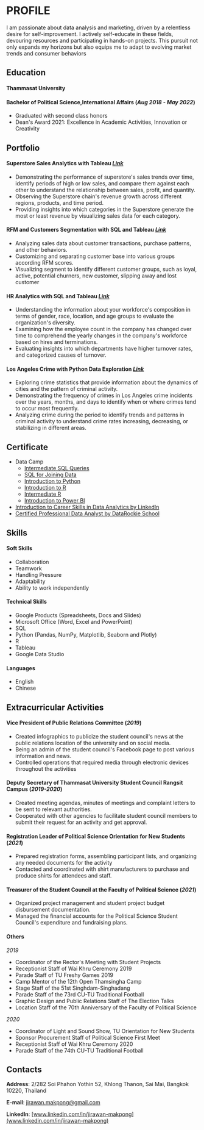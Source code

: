 # PROFILE
I am passionate about data analysis and marketing, driven by a relentless desire for self-improvement. I actively self-educate in these fields, devouring resources and participating in hands-on projects. This pursuit not only expands my horizons but also equips me to adapt to evolving market trends and consumer behaviors

## Education
#### Thammasat University
#### Bachelor of Political Science,International Affairs (_Aug 2018 - May 2022_)
- Graduated with second class honors
- Dean's Award 2021: Excellence in Academic Activities, Innovation or Creativity

## Portfolio
#### Superstore Sales Analytics with Tableau [_Link_](https://public.tableau.com/views/SuperstoreSalesDashboard_16896816266740/Dashboard1?:language=en-US&:display_count=n&:origin=viz_share_link)
- Demonstrating the performance of superstore's sales trends over time, identify periods of high or low sales, and compare them against each other to understand the relationship between sales, profit, and quantity.
- Observing the Superstore chain's revenue growth across different regions, products, and time period.
- Providing insights into which categories in the Superstore generate the most or least revenue by visualizing sales data for each category.


#### RFM and Customers Segmentation with SQL and Tableau [_Link_](https://github.com/Jirawan1998/Portfolio/tree/main/rfm_sql)
- Analyzing sales data about customer transactions, purchase patterns, and other behaviors.
- Customizing and separating customer base into various groups according RFM scores.
- Visualizing segment to identify different customer groups, such as loyal, active, potential churners, new customer, slipping away and lost customer

#### HR Analytics with SQL and Tableau [_Link_](https://github.com/Jirawan1998/Portfolio/tree/main/hr_analytics_sql)
- Understanding the information about your workforce's composition in terms of gender, race, location, and age groups to evaluate the organization's diversity.
- Examining how the employee count in the company has changed over time to comprehend the yearly changes in the company's workforce based on hires and terminations.
- Evaluating insights into which departments have higher turnover rates, and categorized causes of turnover.

#### Los Angeles Crime with Python Data Exploration [_Link_](https://github.com/Jirawan1998/Portfolio/tree/main/los_angeles_crm_python)
- Exploring crime statistics that provide information about the dynamics of cities and the pattern of criminal activity.
- Demonstrating the frequency of crimes in Los Angeles crime incidents over the years, months, and days to  identify  when or where crimes tend to occur most frequently.
- Analyzing crime during the period to identify trends and patterns in criminal activity to understand crime rates increasing, decreasing, or stabilizing in different areas.

## Certificate  
- Data Camp
  - [Intermediate SQL Queries](https://www.datacamp.com/statement-of-accomplishment/course/4aa665eed5cd26d83acbd0a99aac059d1195cf08?raw=1)
  - [SQL for Joining Data](https://www.datacamp.com/statement-of-accomplishment/course/c4423b5479bcbe367e2d848252e09905b98d0314?share=true)
  - [Introduction to Python](https://www.datacamp.com/statement-of-accomplishment/course/3aec1e84d4a2aaba1623331023b0562a7483d43e)
  - [Introduction to R](https://www.datacamp.com/statement-of-accomplishment/course/436c971d8c6f71ccddfb95c178d6ea7992a07d55)
  - [Intermediate R](https://www.datacamp.com/statement-of-accomplishment/course/d5dc3e1f6dde7ca9c154827f0690ab61e93c4084)
  - [Introduction to Power BI](https://www.datacamp.com/statement-of-accomplishment/course/6652231b6b96f236455d50c4ea987a51c42cd160)
- [Introduction to Career Skills in Data Analytics by LinkedIn](https://www.linkedin.com/learning/certificates/21b87e281d554b77fe428aaf3bc7eb3c68e13a139b9a166e59ad709b5f92949c)
- [Certified Professional Data Analyst by DataRockie School](https://badgr.com/public/assertions/ot5oS6frRE-k08LUfKDvlw)

## Skills
#### Soft Skills
- Collaboration
- Teamwork
- Handling Pressure
- Adaptability
- Ability to work independently

#### Technical Skills
- Google Products (Spreadsheets, Docs and Slides)
- Microsoft Office (Word, Excel and PowerPoint)
- SQL
- Python (Pandas, NumPy, Matplotlib, Seaborn and Plotly)
- R
- Tableau
- Google Data Studio

#### Languages
- English
- Chinese

## Extracurricular Activities
#### Vice President of Public Relations Committee (_2019_)
- Created infographics to publicize the student council's news at  the public relations location of the university and on social media.
- Being an admin of the student council's Facebook page to post various information and news.
- Controlled operations that required media through electronic devices throughout the activities

#### Deputy Secretary of Thammasat University Student Council Rangsit Campus (_2019-2020_)
- Created meeting agendas, minutes of meetings and complaint letters to be sent to relevant authorities.
- Cooperated with other agencies to facilitate student council members to submit their request for an activity and get approval.

#### Registration Leader of Political Science Orientation for New Students (_2021_)
- Prepared registration forms, assembling participant lists, and organizing any needed documents for the activity
- Contacted and coordinated with shirt manufacturers to purchase and produce shirts for attendees and staff.

#### Treasurer of the Student Council at the Faculty of Political Science (_2021_)
- Organized project management and student project budget disbursement documentation. 
- Managed the financial accounts for the Political Science Student Council's expenditure and fundraising plans.

#### Others
*2019*
- Coordinator of the Rector's Meeting with Student Projects
- Receptionist Staff of Wai Khru Ceremony 2019
- Parade Staff of TU Freshy Games 2019
- Camp Mentor of the 12th Open Thamsingha Camp
- Stage Staff of the 51st Singhdam-Singhadang
- Parade Staff of the 73rd CU-TU Traditional Football
- Graphic Design and Public Relations Staff of The Election Talks
- Location Staff of the 70th Anniversary of the Faculty of Political Science

*2020*
- Coordinator of Light and Sound Show, TU Orientation for New Students
- Sponsor Procurement Staff of Political Science First Meet
- Receptionist Staff of Wai Khru Ceremony 2020
- Parade Staff of the 74th CU-TU Traditional Football

## Contacts
**Address**: 2/282 Soi Phahon Yothin 52, Khlong Thanon, Sai Mai, Bangkok 10220, Thailand

**E-mail**: jirawan.makpong@gmail.com

**LinkedIn**: [www.linkedin.com/in/jirawan-makpong](www.linkedin.com/in/jirawan-makpong)


